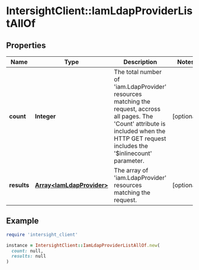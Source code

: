 # IntersightClient::IamLdapProviderListAllOf

## Properties

| Name | Type | Description | Notes |
| ---- | ---- | ----------- | ----- |
| **count** | **Integer** | The total number of &#39;iam.LdapProvider&#39; resources matching the request, accross all pages. The &#39;Count&#39; attribute is included when the HTTP GET request includes the &#39;$inlinecount&#39; parameter. | [optional] |
| **results** | [**Array&lt;IamLdapProvider&gt;**](IamLdapProvider.md) | The array of &#39;iam.LdapProvider&#39; resources matching the request. | [optional] |

## Example

```ruby
require 'intersight_client'

instance = IntersightClient::IamLdapProviderListAllOf.new(
  count: null,
  results: null
)
```

